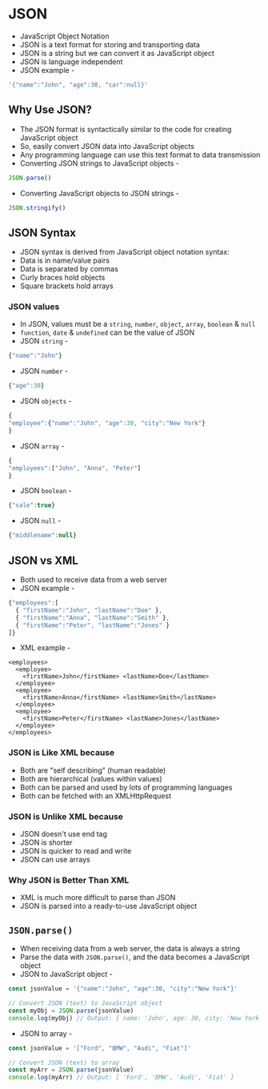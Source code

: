 # JSON

- JavaScript Object Notation
- JSON is a text format for storing and transporting data
- JSON is a string but we can convert it as JavaScript object
- JSON is language independent
- JSON example - 

```js
'{"name":"John", "age":30, "car":null}'
```

## Why Use JSON?

- The JSON format is syntactically similar to the code for creating JavaScript object
- So, easily convert JSON data into JavaScript objects
- Any programming language can use this text format to data transmission
- Converting JSON strings to JavaScript objects - 

```js
JSON.parse()
```

- Converting JavaScript objects to JSON strings - 

```js
JSON.stringify()
```

## JSON Syntax

- JSON syntax is derived from JavaScript object notation syntax:
- Data is in name/value pairs
- Data is separated by commas
- Curly braces hold objects
- Square brackets hold arrays

### JSON values

- In JSON, values must be a `string`, `number`, `object`, `array`, `boolean` & `null`
- `function`, `date` & `undefined` can be the value of JSON
- JSON `string` - 

```js
{"name":"John"}
```

- JSON `number` - 

```js
{"age":30}
```

- JSON `objects` -

```js
{
"employee":{"name":"John", "age":30, "city":"New York"}
}
```

- JSON `array` - 

```js
{
"employees":["John", "Anna", "Peter"]
}
```

- JSON `boolean` - 

```js
{"sale":true}
```

- JSON `null` -

```js
{"middlename":null}
```

## JSON vs XML

- Both used to receive data from a web server
- JSON example - 

```js
{"employees":[
  { "firstName":"John", "lastName":"Doe" },
  { "firstName":"Anna", "lastName":"Smith" },
  { "firstName":"Peter", "lastName":"Jones" }
]}
```

- XML example - 

```text
<employees>
  <employee>
    <firstName>John</firstName> <lastName>Doe</lastName>
  </employee>
  <employee>
    <firstName>Anna</firstName> <lastName>Smith</lastName>
  </employee>
  <employee>
    <firstName>Peter</firstName> <lastName>Jones</lastName>
  </employee>
</employees>
```

### JSON is Like XML because

- Both are "self describing" (human readable)
- Both are hierarchical (values within values)
- Both can be parsed and used by lots of programming languages
- Both can be fetched with an XMLHttpRequest

### JSON is Unlike XML because

- JSON doesn't use end tag
- JSON is shorter
- JSON is quicker to read and write
- JSON can use arrays

### Why JSON is Better Than XML

- XML is much more difficult to parse than JSON
- JSON is parsed into a ready-to-use JavaScript object

## `JSON.parse()`

- When receiving data from a web server, the data is always a string
- Parse the data with `JSON.parse()`, and the data becomes a JavaScript object
- JSON to JavaScript object - 

```js
const jsonValue = '{"name":"John", "age":30, "city":"New York"}'

// Convert JSON (text) to JavaScript object
const myObj = JSON.parse(jsonValue)
console.log(myObj) // Output: { name: 'John', age: 30, city: 'New York' }
```

- JSON to array - 

```js
const jsonValue = '["Ford", "BMW", "Audi", "Fiat"]'

// Convert JSON (text) to array
const myArr = JSON.parse(jsonValue)
console.log(myArr) // Output: [ 'Ford', 'BMW', 'Audi', 'Fiat' ]
```